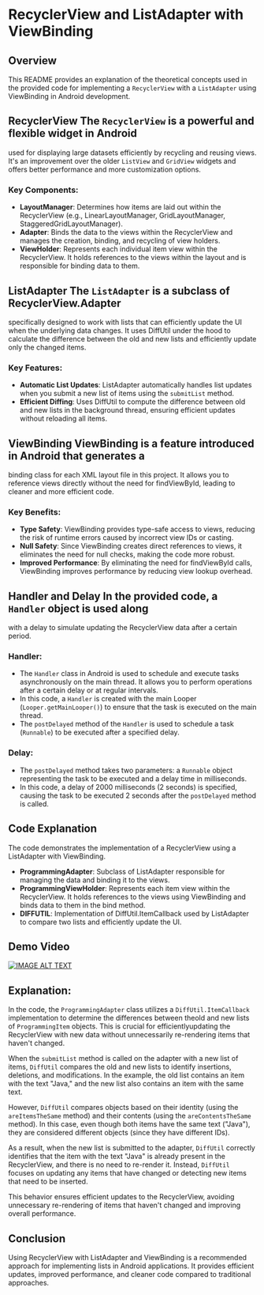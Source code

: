 # RecyclerView and ListAdapter with ViewBinding

## Overview
This README provides an explanation of the theoretical concepts used in the
provided code for implementing a `RecyclerView` with a `ListAdapter` using
ViewBinding in Android development.

## RecyclerView The `RecyclerView` is a powerful and flexible widget in Android
used for displaying large datasets efficiently by recycling and reusing views.
It's an improvement over the older `ListView` and `GridView` widgets and offers
better performance and more customization options.

### Key Components:
- **LayoutManager**: Determines how items are laid out within the RecyclerView
  (e.g., LinearLayoutManager, GridLayoutManager, StaggeredGridLayoutManager).
- **Adapter**: Binds the data to the views within the RecyclerView and manages
  the creation, binding, and recycling of view holders.
- **ViewHolder**: Represents each individual item view within the RecyclerView.
  It holds references to the views within the layout and is responsible for
  binding data to them.

## ListAdapter The `ListAdapter` is a subclass of RecyclerView.Adapter
specifically designed to work with lists that can efficiently update the UI
when the underlying data changes. It uses DiffUtil under the hood to calculate
the difference between the old and new lists and efficiently update only the
changed items.

### Key Features:
- **Automatic List Updates**: ListAdapter automatically handles list updates
  when you submit a new list of items using the `submitList` method.
- **Efficient Diffing**: Uses DiffUtil to compute the difference between old
  and new lists in the background thread, ensuring efficient updates without
  reloading all items.

## ViewBinding ViewBinding is a feature introduced in Android that generates a
binding class for each XML layout file in this project. It allows you to
reference views directly without the need for findViewById, leading to cleaner
and more efficient code.

### Key Benefits:
- **Type Safety**: ViewBinding provides type-safe access to views, reducing the
  risk of runtime errors caused by incorrect view IDs or casting.
- **Null Safety**: Since ViewBinding creates direct references to views, it
  eliminates the need for null checks, making the code more robust.
- **Improved Performance**: By eliminating the need for findViewById calls,
  ViewBinding improves performance by reducing view lookup overhead.

## Handler and Delay In the provided code, a `Handler` object is used along
with a delay to simulate updating the RecyclerView data after a certain period.

### Handler:
- The `Handler` class in Android is used to schedule and execute tasks
  asynchronously on the main thread. It allows you to perform operations after
  a certain delay or at regular intervals.
- In this code, a `Handler` is created with the main Looper
  (`Looper.getMainLooper()`) to ensure that the task is executed on the main
  thread.
- The `postDelayed` method of the `Handler` is used to schedule a task
  (`Runnable`) to be executed after a specified delay.

### Delay:
- The `postDelayed` method takes two parameters: a `Runnable` object
  representing the task to be executed and a delay time in milliseconds.
- In this code, a delay of 2000 milliseconds (2 seconds) is specified, causing
  the task to be executed 2 seconds after the `postDelayed` method is called.

## Code Explanation 
The code demonstrates the implementation of a RecyclerView using a ListAdapter with ViewBinding.

- **ProgrammingAdapter**: Subclass of ListAdapter responsible for managing the
  data and binding it to the views.
- **ProgrammingViewHolder**: Represents each item view within the RecyclerView.
  It holds references to the views using ViewBinding and binds data to them in
  the bind method.
- **DIFFUTIL**: Implementation of DiffUtil.ItemCallback used by ListAdapter to
  compare two lists and efficiently update the UI.

## Demo Video
[![IMAGE ALT TEXT](http://img.youtube.com/vi/pQbDxWq0MNEEyFIy/0.jpg)](https://www.youtube.com/watch?v=pQbDxWq0MNEEyFIy "LIST ADAPTER")

## Explanation: 

In the code, the `ProgrammingAdapter` class utilizes a `DiffUtil.ItemCallback` implementation 
to determine the differences between theold and new lists of `ProgrammingItem` objects. This is crucial 
for efficientlyupdating the RecyclerView with new data without unnecessarily re-rendering items that haven't changed.

When the `submitList` method is called on the adapter with a new list of items,
`DiffUtil` compares the old and new lists to identify insertions, deletions,
and modifications. In the example, the old list contains an item with the text
"Java," and the new list also contains an item with the same text.

However, `DiffUtil` compares objects based on their identity (using the
`areItemsTheSame` method) and their contents (using the `areContentsTheSame`
method). In this case, even though both items have the same text ("Java"), they
are considered different objects (since they have different IDs).

As a result, when the new list is submitted to the adapter, `DiffUtil`
correctly identifies that the item with the text "Java" is already present in
the RecyclerView, and there is no need to re-render it. Instead, `DiffUtil`
focuses on updating any items that have changed or detecting new items that
need to be inserted.

This behavior ensures efficient updates to the RecyclerView, avoiding unnecessary re-rendering of items that 
haven't changed and improving overall performance.

## Conclusion
Using RecyclerView with ListAdapter and ViewBinding is a recommended approach for implementing lists in 
Android applications. It provides efficient updates, improved performance, and cleaner code compared to 
traditional approaches.
